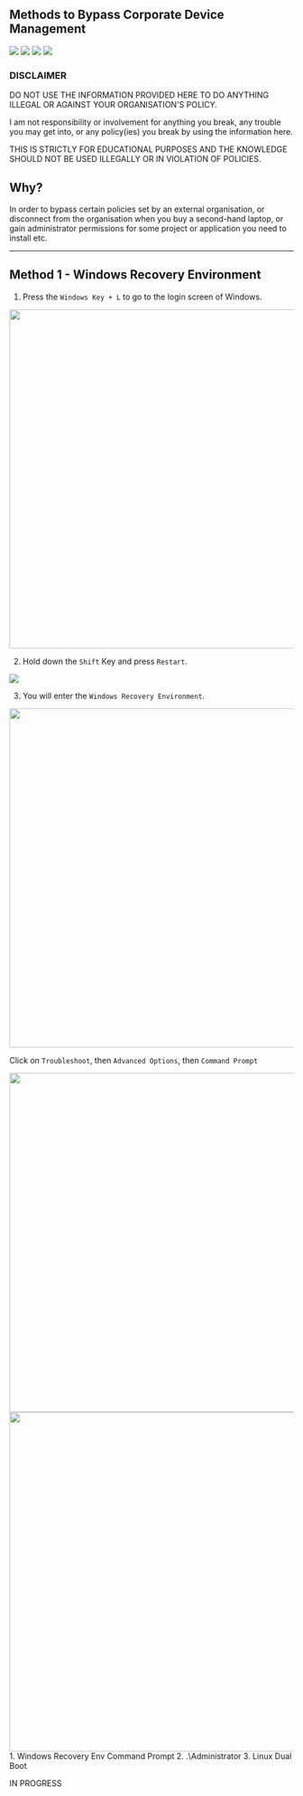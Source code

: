 ## Methods to Bypass Corporate Device Management

![](https://img.shields.io/badge/%E2%AD%90-If%20you%20find%20it%20cool-%23FFFF00)
![](https://img.shields.io/badge/DISCLAIMER-DO%20NOT%20USE%20FOR%20ANYTHING%20ILLEGAL%20OR%20AGAINST%20POLICY-red)
![](https://img.shields.io/badge/Created-1%2F12%2F2021-brightgreen)
![](https://img.shields.io/badge/Tags-hacking%2C%20computers%2C%20bypass%2C%20windows-blue)

### DISCLAIMER
DO NOT USE THE INFORMATION PROVIDED HERE TO DO ANYTHING ILLEGAL OR AGAINST YOUR ORGANISATION'S POLICY.

I am not responsibility or involvement for anything you break, any trouble you may get into, or any policy(ies) you break by using the information here.

THIS IS STRICTLY FOR EDUCATIONAL PURPOSES AND THE KNOWLEDGE SHOULD NOT BE USED ILLEGALLY OR IN VIOLATION OF POLICIES.

## Why?

In order to bypass certain policies set by an external organisation, or disconnect from the organisation when you buy a second-hand laptop, or gain administrator permissions for some project or application you need to install etc. 

---

## Method 1 - Windows Recovery Environment

1. Press the ```Windows Key + L``` to go to the login screen of Windows.

<img style="width:600px" src="https://i.imgur.com/rvLpSsv.jpeg">

2. Hold down the ```Shift``` Key and press ```Restart```.

![](https://www.top-password.com/blog/wp-content/uploads/2016/09/shift-restart.jpg)

3. You will enter the ```Windows Recovery Environment```.

<img style="width:600px" src="https://docs.microsoft.com/en-us/windows-hardware/manufacture/desktop/images/dep-winre-menu.png?view=windows-11">

Click on ```Troubleshoot```, then ```Advanced Options```, then ```Command Prompt```

<img style="width:600px" src="https://i.imgur.com/G6rG7jv.jpeg">
<img style="width:600px" src="https://i.imgur.com/RPuox4H.jpeg">
1. Windows Recovery Env Command Prompt
2. .\Administrator
3. Linux Dual Boot

IN PROGRESS
